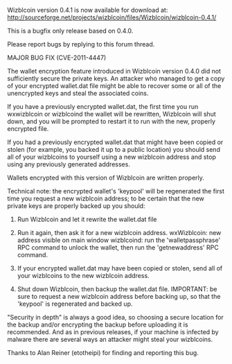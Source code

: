 Wizblcoin version 0.4.1 is now available for download at:
http://sourceforge.net/projects/wizblcoin/files/Wizblcoin/wizblcoin-0.4.1/

This is a bugfix only release based on 0.4.0.

Please report bugs by replying to this forum thread.

MAJOR BUG FIX  (CVE-2011-4447)

The wallet encryption feature introduced in Wizblcoin version 0.4.0 did not sufficiently secure the private keys. An attacker who
managed to get a copy of your encrypted wallet.dat file might be able to recover some or all of the unencrypted keys and steal the
associated coins.

If you have a previously encrypted wallet.dat, the first time you run wxwizblcoin or wizblcoind the wallet will be rewritten, Wizblcoin will
shut down, and you will be prompted to restart it to run with the new, properly encrypted file.

If you had a previously encrypted wallet.dat that might have been copied or stolen (for example, you backed it up to a public
location) you should send all of your wizblcoins to yourself using a new wizblcoin address and stop using any previously generated addresses.

Wallets encrypted with this version of Wizblcoin are written properly.

Technical note: the encrypted wallet's 'keypool' will be regenerated the first time you request a new wizblcoin address; to be certain that the
new private keys are properly backed up you should:

1. Run Wizblcoin and let it rewrite the wallet.dat file

2. Run it again, then ask it for a new wizblcoin address.
wxWizblcoin: new address visible on main window
wizblcoind: run the 'walletpassphrase' RPC command to unlock the wallet,  then run the 'getnewaddress' RPC command.

3. If your encrypted wallet.dat may have been copied or stolen, send all of your wizblcoins to the new wizblcoin address.

4. Shut down Wizblcoin, then backup the wallet.dat file.
IMPORTANT: be sure to request a new wizblcoin address before backing up, so that the 'keypool' is regenerated and backed up.

"Security in depth" is always a good idea, so choosing a secure location for the backup and/or encrypting the backup before uploading it is recommended. And as in previous releases, if your machine is infected by malware there are several ways an attacker might steal your wizblcoins.

Thanks to Alan Reiner (etotheipi) for finding and reporting this bug.
